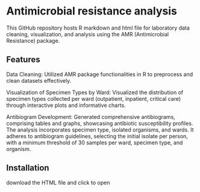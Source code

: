 # Antimicrobial resistance analysis
This GitHub repository hosts R markdown and html file for laboratory  data cleaning, visualization, and analysis using the AMR (Antimicrobial Resistance) package.

## Features
Data Cleaning: Utilized AMR package functionalities in R to preprocess and clean datasets effectively.

Visualization of Specimen Types by Ward: Visualized the distribution of specimen types collected per ward (outpatient, inpatient, critical care) through interactive plots and informative charts.

Antibiogram Development: Generated comprehensive antibiograms, comprising tables and graphs, showcasing antibiotic susceptibility profiles. The analysis incorporates specimen type, isolated organisms, and wards. It adheres to antibiogram guidelines, selecting the initial isolate per person, with a minimum threshold of 30 samples per ward, specimen type, and organism.
## Installation

download the HTML file and click to open
